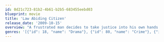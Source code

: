 ```yaml
---
id: 0d21c723-81b2-4b61-b2b5-683455eebd03
blueprint: movie
title: 'Law Abiding Citizen'
release_date: '2009-10-15'
overview: "A frustrated man decides to take justice into his own hands after a plea bargain sets one of his family's killers free. He targets not only the killer but also the district attorney and others involved in the deal."
genres: '[{"id": 18, "name": "Drama"}, {"id": 80, "name": "Crime"}, {"id": 53, "name": "Thriller"}]'
---
```

